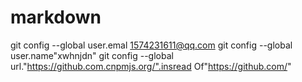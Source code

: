 # markdown
git config --global user.emal 1574231611@qq.com
git config --global user.name"xwhnjdn"
git config --global url."https://github.com.cnpmjs.org/".insread Of"https://github.com/"
